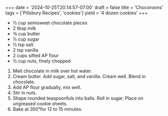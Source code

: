 +++
date = '2024-10-25T20:14:57-07:00'
draft = false
title = 'Chocoroons'
tags = ['Pillsbury Recipes', 'cookies']
yield = '4 dozen cookies'
+++

* ½ cup semisweet chocolate pieces
* 2 tbsp milk
* ¾ cup butter
* ½ cup sugar
* ½ tsp salt
* 2 tsp vanilla
* 2 cups sifted AP flour
* ½ cup nuts, finely chopped

1. Melt chocolate in milk over hot water.
2. Cream butter. Add sugar, salt, and vanilla. Cream well. Blend in chocolate.
3. Add AP flour gradually, mix well.
4. Stir in nuts.
5. Shape rounded teaspoonfuls into balls. Roll in sugar. Place on ungreased cookie sheets.
6. Bake at 350°for 12 to 15 minutes.
